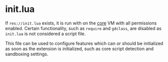# init.lua

If `res://init.lua` exists, it is run with on the [core](./core-scripts-vms-permissions.md)
VM with all permissions enabled. Certain functionality, such as `require` and
`gdclass`, are disabled as `init.lua` is not considered a script file.

This file can be used to configure features which can or should be initialized
as soon as the extension is initialized, such as core script detection and
sandboxing settings.
